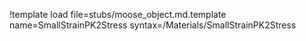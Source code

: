 !template load file=stubs/moose_object.md.template name=SmallStrainPK2Stress syntax=/Materials/SmallStrainPK2Stress